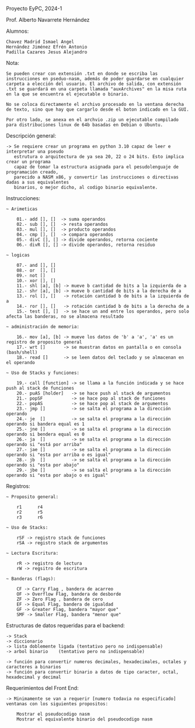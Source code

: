 
Proyecto EyPC, 2024-1

Prof. Alberto Navarrete Hernández

Alumnos:
    
    Chavez Madrid Ismael Angel
    Hernández Jiménez Efrén Antonio
    Padilla Cazares Jesus Alejandro 

Nota:

    Se pueden crear con extensión .txt en donde se escriba las instrucciones en pseduo-nasm, además de poder guardarse en cualquier carpeta a elección del usuario. El archivo de salida, con extensión .txt se guardará en una carpeta llamada "auxArchives" en la misa ruta en la que se encuentra el ejecutable o binario. 

    No se coloca directamente el archivo procesado en la ventana derecha de texto, sino que hay que cargarlo desde el boton indicado en la GUI.

    Por otro lado, se anexa en el archvio .zip un ejecutable compilado para distribuciones linux de 64b basadas en Debian o Ubuntu. 

Descripción general:

    -> Se requiere crear un programa en python 3.10 capaz de leer e interpretar una pseudo
       estrutura o arquitectura de ya sea 20, 22 o 24 bits. Esto implica crear un programa
       capaz de tomar la estructura asignada para el pesudolenguaje de programación creado,
       parecido a NASM x86, y convertir las instrucciones o directivas dadas a sus equivalentes
       binarios, o mejor dicho, al codigo binario equivalente. 

Instrucciones:

    ~ Arimeticas
        
        01.- add [], []  -> suma operandos
        02.- sub [], []  -> resta operandos
        03.- mul [], []  -> producto operandos
        04.- cmp [], []  -> compara operandos
        05.- divC [], [] -> divide operandos, retorna cociente
        06.- divR [], [] -> divide operandos, retorna residuo
    
    ~ logicas
    
        07.- and [], [] 
        08.- or  [], []
        09.- not []
        10.- xor [], []
        11.- shl [a], [b] -> mueve b cantidad de bits a la izquierda de a 
        12.- shr [a], [b] -> mueve b cantidad de bits a la derecha de a
        13.- rol [], []   -> rotación cantidad b de bits a la izquierda de a
        14.- ror [], []   -> rotación cantidad b de bits a la derecha de a
        15.- test [], []  -> se hace un and entre los operandos, pero solo afecta las banderas, no se almacena resultado

    ~ administración de memoria:
    
        16.- mov [a], [b] -> mueve los datos de 'b' a 'a', 'a' es un registro de proposito general
        17.- wrt []       -> se muestran datos en pantalla o en consola (bash/shell)
        18.- read []      -> se leen datos del teclado y se almacenan en el operando
        
    ~ Uso de Stacks y funciones:

        19.- call [function] -> se llama a la función indicada y se hace push al stack de funciones
        20.- puAS [holder]   -> se hace push al stack de argumentos
        21.- popSF           -> se hace pop al stack de funciones
        22.- popAS           -> se hace pop al stack de argumentos
        23.- jmp []          -> se salta el programa a la dirección operando
        24.- je  []          -> se salta el programa a la dirección operando si bandera equal es 1
        25.- jne []          -> se salta el programa a la dirección operando si bendera equal es 0
        26.- ja  []          -> se salta el programa a la dirección operando si "está por arriba"
        27.- jae []          -> se salta el programa a la dirección operando si "esta por arriba o es igual"
        28.- jb  []          -> se salta el programa a la dirección operando si "esta por abajo"
        29.- jbe []          -> se salta el programa a la dirección operando si "esta por abajo o es igual"

Registros: 

    ~ Proposito general:

        r1      r4
        r2      r5
        r3      r6

    ~ Uso de Stacks:

        rSF -> registro stack de funciones
        rSA -> registro stack de argumentos

    ~ Lectura Escritura:

        rR -> registro de lectura
        rW -> regsitro de escritura

    ~ Banderas (flags):

        CF -> Carry Flag , bandera de acarreo
        OF -> Overflow Flag, bandera de desborde
        ZF -> Zero Flag , bandera de cero
        EF -> Equal Flag, bandera de igualdad
        GF -> Greater Flag, bandera "mayor que"
        SMF -> Smaller Flag, bandera "menor que"

Estructuras de datos requeridas para el backend:

    -> Stack
    -> diccionario
    -> lista doblemente ligada (tentativo pero no indispensable)
    -> arbol binario    (tentativo pero no indispensable)
     
    -> función para convertir numeros decimales, hexadecimales, octales y caracteres a binarios
    -> función para convertir binario a datos de tipo caracter, octal, hexadecimal y decimal 

Requerimientos del Front End:

    -> Minimamente se van a requerir [numero todavia no especificado] ventanas con los siguientes propositos:

        Mostrar el pseudocodigo nasm
        Mostrar el equivalente binario del pseudocodigo nasm
        